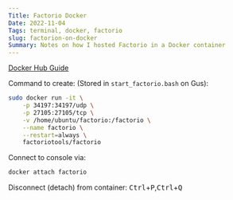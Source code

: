 ```yaml
---
Title: Factorio Docker
Date: 2022-11-04
Tags: terminal, docker, factorio
slug: factorion-on-docker
Summary: Notes on how I hosted Factorio in a Docker container
---
```


[Docker Hub Guide](https://hub.docker.com/r/factoriotools/factorio/)

Command to create: (Stored in `start_factorio.bash` on Gus):
```bash
sudo docker run -it \
    -p 34197:34197/udp \
    -p 27105:27105/tcp \
    -v /home/ubuntu/factorio:/factorio \
    --name factorio \
    --restart=always \
    factoriotools/factorio
```

Connect to console via:
```bash
docker attach factorio
```

Disconnect (detach) from container: <kbd>Ctrl</kbd>+<kbd>P</kbd>,<kbd>Ctrl</kbd>+<kbd>Q</kbd>